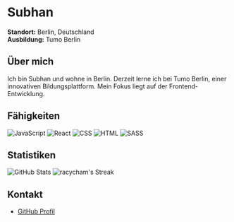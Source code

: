 # Subhan

**Standort:** Berlin, Deutschland  
**Ausbildung:** Tumo Berlin

## Über mich

Ich bin Subhan und wohne in Berlin. Derzeit lerne ich bei Tumo Berlin, einer innovativen Bildungsplattform. Mein Fokus liegt auf der Frontend-Entwicklung.

## Fähigkeiten

![JavaScript](https://img.shields.io/badge/-JavaScript-F7DF1E?logo=javascript&logoColor=black&style=flat)
![React](https://img.shields.io/badge/-React-61DAFB?logo=react&logoColor=black&style=flat)
![CSS](https://img.shields.io/badge/-CSS-1572B6?logo=css3&logoColor=white&style=flat)
![HTML](https://img.shields.io/badge/-HTML-E34F26?logo=html5&logoColor=white&style=flat)
![SASS](https://img.shields.io/badge/-SASS-CC6699?logo=sass&logoColor=white&style=flat)

## Statistiken

![GitHub Stats](https://github-readme-stats.vercel.app/api?username=dein-username&show_icons=true&theme=radical)
![racycham's Streak](https://github-readme-streak-stats.herokuapp.com/?user=racycham&theme=react&hide_border=true)

## Kontakt

- [GitHub Profil](https://github.com/racycham)
